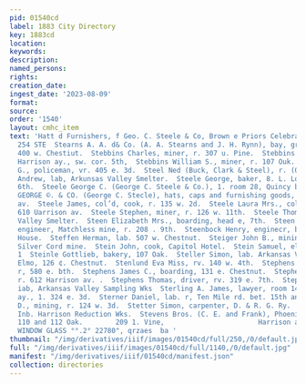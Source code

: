 ```yaml
---
pid: 01540cd
label: 1883 City Directory
key: 1883cd
location: 
keywords: 
description: 
named_persons: 
rights: 
creation_date: 
ingest_date: '2023-08-09'
format: 
source: 
order: '1540'
layout: cmhc_item
text: 'Hatt d Furnishers, f Geo. C. Steele & Co, Brown e Priors Celebrated shires,        STE
  254 STE  Stearns A. A. d& Co. (A. A. Stearns and J. H. Rynn), bay, grain and feed,
  400 w. Chestiut.  Stebbins Charles, miner, r. 307 u. Pine.  Stebbins T. C., mining,
  Harrison ay., sw. cor. 5th,  Stebbins William S., miner, r. 107 Ouk.  Stedman William
  G., policeman, vr. 405 e. 3d.  Steel Ned (Buck, Clark & Steel), r. (07 e. 4th.  Steele
  Andrew, lab, Arkunsas Valley Smelter.  Steele George, baker, 8. L. Lowry, 203 e.
  6th.  Steele George C. (George C. Steele & Co.), 1. room 28, Quincy blk.  STEELE
  GEORGE ©. & CO. (George C. Stecle), hats, caps and furnishing goods, 404 Harrison
  av.  Steele James, col’d, cook, r. 135 w. 2d.  Steele Laura Mrs., col’d, rv. rear
  610 Uarrison av.  Steele Stephen, miner, r. 126 w. 11th.  Steele Thomas, lab. Arkansas
  Valley Smelter.  Steen Elizabeth Mrs., boarding, head e, 7th.  Steen William J.,
  engineer, Matchless mine, r. 208 . 9th.  Steenbock Henry, enginecr, bds. Washington
  House.  Steffen Herman, lab. 507 w. Chestnut.  Steiger John B., mining engineer,
  Silver Cord mine.  Stein John, cook, Capitol Hotel.  Stein Samuel, elk. M. [arvis,
  1  Steinle Gottlieb, bakery, 107 Oak.  Steller Simon, lab. Arkansas Valley Smelter.  St.
  Elmo, 126 ¢. Chestnut.  Stenlund Eva Miss, rv. 140 w. 4th.  Stephens George, miner,
  r, 580 e. bth.  Stephens James C., boarding, 131 e. Chestnut.  Stephens Joseph N.,
  r. 612 Harrison av. .  Stephens Thomas, driver, rv. 319 e. 7th.  Stephenson George,
  iab, Arkansas Valley Sampling Wks  Sterling A. James, lawyer, room 14, 404 Harrison
  ay., 1. 324 e. 3d.  Sterner Daniel, lab. r, Ten Mile rd. bet. 15th and 16th.  Stettauer
  D., mining, r. 124 w. 3d.  Stetter Simon, carpenter, D. & R. G. Ry.  Stetzer John,
  Inb. Harrison Reduction Wks.  Stevens Bros. (C. E. and Frank), Phoenix Novelty Wks.,
  110 and 112 Oak.        209 1. Vine,                       Harrison ay.                          For
  WINDOW GLASS °°.2° 22780", qrzaes  ba '
thumbnail: "/img/derivatives/iiif/images/01540cd/full/250,/0/default.jpg"
full: "/img/derivatives/iiif/images/01540cd/full/1140,/0/default.jpg"
manifest: "/img/derivatives/iiif/01540cd/manifest.json"
collection: directories
---
```

